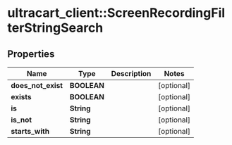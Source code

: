 # ultracart_client::ScreenRecordingFilterStringSearch

## Properties
Name | Type | Description | Notes
------------ | ------------- | ------------- | -------------
**does_not_exist** | **BOOLEAN** |  | [optional] 
**exists** | **BOOLEAN** |  | [optional] 
**is** | **String** |  | [optional] 
**is_not** | **String** |  | [optional] 
**starts_with** | **String** |  | [optional] 


